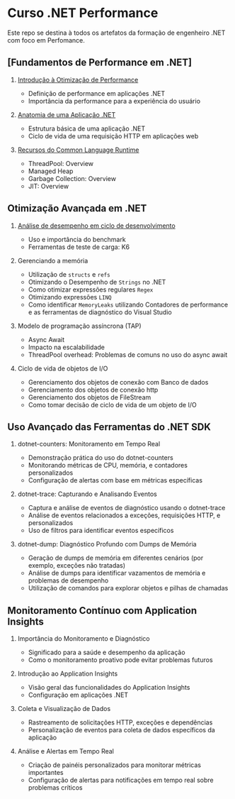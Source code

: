 
# Curso .NET Performance

Este repo se destina à todos os artefatos da formação de engenheiro .NET com foco em Perfomance.

## [Fundamentos de Performance em .NET]

1. [Introdução à Otimização de Performance](Fundamentos%20de%20Performance%20em%20.NET/Introdução%20à%20Otimização%20de%20Performance.md)
   - Definição de performance em aplicações .NET
   - Importância da performance para a experiência do usuário

2. [Anatomia de uma Aplicação .NET](./Fundamentos%20de%20Performance%20em%20.NET/Anatomia%20de%20uma%20Aplicação%20.NET.md)
   - Estrutura básica de uma aplicação .NET
   - Ciclo de vida de uma requisição HTTP em aplicações web

3. [Recursos do Common Language Runtime](./Fundamentos%20de%20Performance%20em%20.NET/Recursos%20do%20Common%20Language%20Runtime.md)
   - ThreadPool: Overview
   - Managed Heap
   - Garbage Collection: Overview
   - JIT: Overview

## Otimização Avançada em .NET

1. [Análise de desempenho em ciclo de desenvolvimento](Otimização%20Avançada%20em%20.NET/Análise%20de%20desempenho%20em%20ciclo%20de%20desenvolvimento.md)
   - Uso e importância do benchmark
   - Ferramentas de teste de carga: K6

2. Gerenciando a memória
   - Utilização de `structs` e `refs`
   - Otimizando o Desempenho de `Strings` no .NET
   - Como otimizar expressões regulares `Regex`
   - Otimizando expressões `LINQ`
   - Como identificar `MemoryLeaks` utilizando Contadores de performance e as ferramentas de diagnóstico do Visual Studio

3. Modelo de programação assíncrona (TAP)
   - Async Await
   - Impacto na escalabilidade
   - ThreadPool overhead: Problemas de comuns no uso do async await

4. Ciclo de vida de objetos de I/O
   - Gerenciamento dos objetos de conexão com Banco de dados
   - Gerenciamento dos objetos de conexão http
   - Gerenciamento dos objetos de FileStream
   - Como tomar decisão de ciclo de vida de um objeto de I/O

## Uso Avançado das Ferramentas do .NET SDK

1. dotnet-counters: Monitoramento em Tempo Real
   - Demonstração prática do uso do dotnet-counters
   - Monitorando métricas de CPU, memória, e contadores personalizados
   - Configuração de alertas com base em métricas específicas

2. dotnet-trace: Capturando e Analisando Eventos
   - Captura e análise de eventos de diagnóstico usando o dotnet-trace
   - Análise de eventos relacionados a exceções, requisições HTTP, e personalizados
   - Uso de filtros para identificar eventos específicos

3. dotnet-dump: Diagnóstico Profundo com Dumps de Memória
   - Geração de dumps de memória em diferentes cenários (por exemplo, exceções não tratadas)
   - Análise de dumps para identificar vazamentos de memória e problemas de desempenho
   - Utilização de comandos para explorar objetos e pilhas de chamadas

## Monitoramento Contínuo com Application Insights

1. Importância do Monitoramento e Diagnóstico
   - Significado para a saúde e desempenho da aplicação
   - Como o monitoramento proativo pode evitar problemas futuros

2. Introdução ao Application Insights
   - Visão geral das funcionalidades do Application Insights
   - Configuração em aplicações .NET

3. Coleta e Visualização de Dados
   - Rastreamento de solicitações HTTP, exceções e dependências
   - Personalização de eventos para coleta de dados específicos da aplicação

4. Análise e Alertas em Tempo Real
   - Criação de painéis personalizados para monitorar métricas importantes
   - Configuração de alertas para notificações em tempo real sobre problemas críticos
